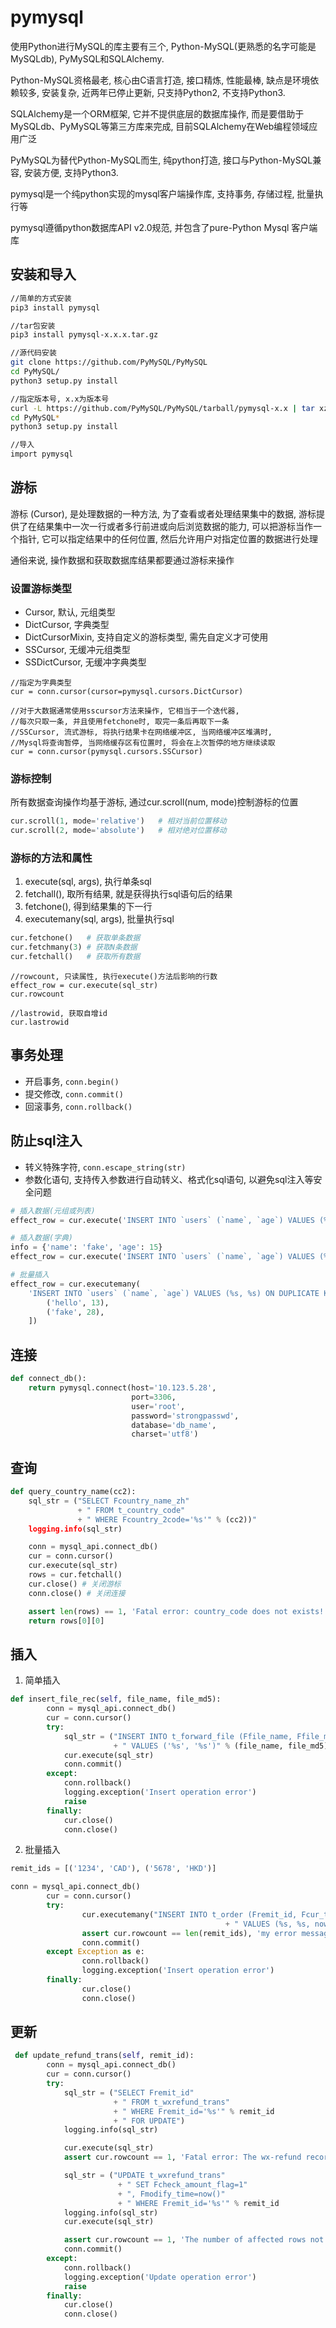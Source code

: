 # pymysql

使用Python进行MySQL的库主要有三个, Python-MySQL(更熟悉的名字可能是MySQLdb), PyMySQL和SQLAlchemy. 

Python-MySQL资格最老, 核心由C语言打造, 接口精炼, 性能最棒, 缺点是环境依赖较多, 安装复杂, 近两年已停止更新, 只支持Python2, 不支持Python3. 

SQLAlchemy是一个ORM框架, 它并不提供底层的数据库操作, 而是要借助于MySQLdb、PyMySQL等第三方库来完成, 目前SQLAlchemy在Web编程领域应用广泛

PyMySQL为替代Python-MySQL而生, 纯python打造, 接口与Python-MySQL兼容, 安装方便, 支持Python3. 

pymysql是一个纯python实现的mysql客户端操作库, 支持事务, 存储过程, 批量执行等

pymysql遵循python数据库API v2.0规范, 并包含了pure-Python Mysql 客户端库

## 安装和导入

```sh
//简单的方式安装
pip3 install pymysql

//tar包安装
pip3 install pymysql-x.x.x.tar.gz

//源代码安装
git clone https://github.com/PyMySQL/PyMySQL
cd PyMySQL/
python3 setup.py install

//指定版本号, x.x为版本号
curl -L https://github.com/PyMySQL/PyMySQL/tarball/pymysql-x.x | tar xz
cd PyMySQL*
python3 setup.py install

//导入
import pymysql
```

## 游标

游标 (Cursor), 是处理数据的一种方法, 为了查看或者处理结果集中的数据, 游标提供了在结果集中一次一行或者多行前进或向后浏览数据的能力, 可以把游标当作一个指针, 它可以指定结果中的任何位置, 然后允许用户对指定位置的数据进行处理

通俗来说, 操作数据和获取数据库结果都要通过游标来操作

### 设置游标类型

+ Cursor, 默认, 元组类型
+ DictCursor, 字典类型
+ DictCursorMixin, 支持自定义的游标类型, 需先自定义才可使用
+ SSCursor, 无缓冲元组类型
+ SSDictCursor, 无缓冲字典类型

```
//指定为字典类型
cur = conn.cursor(cursor=pymysql.cursors.DictCursor)

//对于大数据通常使用sscursor方法来操作, 它相当于一个迭代器, 
//每次只取一条, 并且使用fetchone时, 取完一条后再取下一条
//SSCursor, 流式游标, 将执行结果卡在网络缓冲区, 当网络缓冲区堆满时,
//Mysql将查询暂停, 当网络缓存区有位置时, 将会在上次暂停的地方继续读取
cur = conn.cursor(pymysql.cursors.SSCursor)
```

### 游标控制

所有数据查询操作均基于游标, 通过cur.scroll(num, mode)控制游标的位置
```python
cur.scroll(1, mode='relative')   # 相对当前位置移动
cur.scroll(2, mode='absolute')   # 相对绝对位置移动
```

### 游标的方法和属性

1. execute(sql, args), 执行单条sql
2. fetchall(), 取所有结果, 就是获得执行sql语句后的结果
3. fetchone(), 得到结果集的下一行
4. executemany(sql, args), 批量执行sql

```python
cur.fetchone()   # 获取单条数据
cur.fetchmany(3) # 获取N条数据
cur.fetchall()   # 获取所有数据
```

```
//rowcount, 只读属性, 执行execute()方法后影响的行数
effect_row = cur.execute(sql_str)
cur.rowcount

//lastrowid, 获取自增id
cur.lastrowid
```

## 事务处理

+ 开启事务, `conn.begin()`
+ 提交修改, `conn.commit()`
+ 回滚事务, `conn.rollback()`

## 防止sql注入

+ 转义特殊字符, `conn.escape_string(str)`
+ 参数化语句, 支持传入参数进行自动转义、格式化sql语句, 以避免sql注入等安全问题

```python
# 插入数据(元组或列表)
effect_row = cur.execute('INSERT INTO `users` (`name`, `age`) VALUES (%s, %s)', ('mary', 18))

# 插入数据(字典)
info = {'name': 'fake', 'age': 15}
effect_row = cur.execute('INSERT INTO `users` (`name`, `age`) VALUES (%(name)s, %(age)s)', info)

# 批量插入
effect_row = cur.executemany(
    'INSERT INTO `users` (`name`, `age`) VALUES (%s, %s) ON DUPLICATE KEY UPDATE age=VALUES(age)', [
        ('hello', 13),
        ('fake', 28),
    ])
```

## 连接

```python
def connect_db():
    return pymysql.connect(host='10.123.5.28',
                           port=3306,
                           user='root',
                           password='strongpasswd',
                           database='db_name',
                           charset='utf8')
```

## 查询

```python
def query_country_name(cc2):
    sql_str = ("SELECT Fcountry_name_zh"
               + " FROM t_country_code"
               + " WHERE Fcountry_2code='%s'" % (cc2))"
    logging.info(sql_str)

    conn = mysql_api.connect_db()
    cur = conn.cursor()
    cur.execute(sql_str)
    rows = cur.fetchall()
    cur.close() # 关闭游标
    conn.close() # 关闭连接

    assert len(rows) == 1, 'Fatal error: country_code does not exists!'
    return rows[0][0]
```

## 插入

1. 简单插入
```python
def insert_file_rec(self, file_name, file_md5):
        conn = mysql_api.connect_db()
        cur = conn.cursor()
        try:
            sql_str = ("INSERT INTO t_forward_file (Ffile_name, Ffile_md5)", 
                       + " VALUES ('%s', '%s')" % (file_name, file_md5))
            cur.execute(sql_str)
            conn.commit()
        except:
            conn.rollback()
            logging.exception('Insert operation error')
            raise
        finally:
            cur.close()
            conn.close()
```

2. 批量插入
```python
remit_ids = [('1234', 'CAD'), ('5678', 'HKD')]

conn = mysql_api.connect_db()
        cur = conn.cursor()
        try:
                cur.executemany("INSERT INTO t_order (Fremit_id, Fcur_type, Fcreate_time)"
                                                + " VALUES (%s, %s, now())", new_items)
                assert cur.rowcount == len(remit_ids), 'my error message'
                conn.commit()
        except Exception as e:
                conn.rollback()
                logging.exception('Insert operation error')
        finally:
                cur.close()
                conn.close()
```

## 更新

```python
 def update_refund_trans(self, remit_id):
        conn = mysql_api.connect_db()
        cur = conn.cursor()
        try:
            sql_str = ("SELECT Fremit_id"
                       + " FROM t_wxrefund_trans"
                       + " WHERE Fremit_id='%s'" % remit_id
                       + " FOR UPDATE")
            logging.info(sql_str)

            cur.execute(sql_str)
            assert cur.rowcount == 1, 'Fatal error: The wx-refund record be deleted!'

            sql_str = ("UPDATE t_wxrefund_trans"
                        + " SET Fcheck_amount_flag=1"
                        + ", Fmodify_time=now()"
                        + " WHERE Fremit_id='%s'" % remit_id
            logging.info(sql_str)
            cur.execute(sql_str)

            assert cur.rowcount == 1, 'The number of affected rows not equal to 1'
            conn.commit()
        except:
            conn.rollback()
            logging.exception('Update operation error')
            raise
        finally:
            cur.close()
            conn.close()
```

